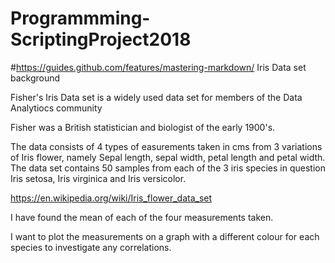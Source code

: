 # Programmming-ScriptingProject2018
#https://guides.github.com/features/mastering-markdown/
Iris Data set background

Fisher's Iris Data set is a widely used data set for members of the Data Analytiocs community

Fisher was a British statistician and biologist of the early 1900's.

The data consists of 4 types of easurements taken in cms from 3 variations of Iris flower, namely
Sepal length, sepal width, petal length and petal width. The data set contains 50 samples from 
each of the 3 iris species in question Iris setosa, Iris virginica and Iris versicolor.

https://en.wikipedia.org/wiki/Iris_flower_data_set

I have found the mean of each of the four measurements taken.

I want to plot the measurements on a graph with a different colour for each species to investigate any correlations.
